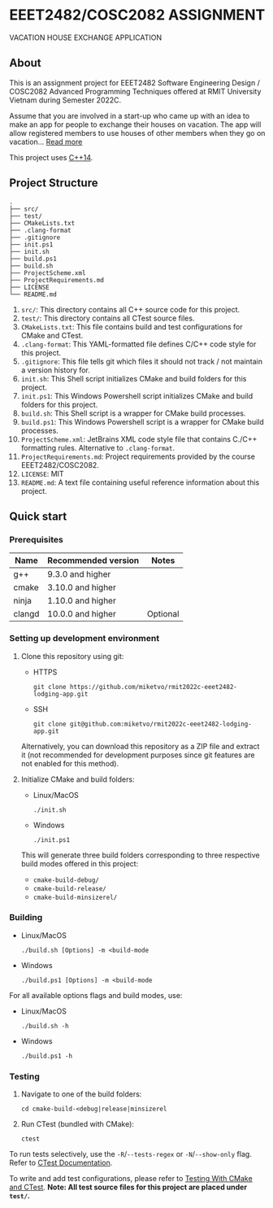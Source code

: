 # EEET2482/COSC2082 ASSIGNMENT
VACATION HOUSE EXCHANGE APPLICATION


## About

This is an assignment project for EEET2482 Software Engineering Design / COSC2082 Advanced Programming Techniques offered at RMIT University Vietnam during Semester 2022C.

  Assume that you are involved in a start-up who came up with an idea to make an app for people to exchange their houses on vacation. The app will allow registered members to use houses of other members when they go on vacation...
[Read more](ProjectDetails.md)

This project uses [C++14](https://en.wikipedia.org/wiki/C%2B%2B14).


## Project Structure

```
.
├── src/
├── test/
├── CMakeLists.txt
├── .clang-format
├── .gitignore
├── init.ps1
├── init.sh
├── build.ps1
├── build.sh
├── ProjectScheme.xml
├── ProjectRequirements.md
├── LICENSE
└── README.md
```

1. `src/`: This directory contains all C++ source code for this project.
2. `test/`: This directory contains all CTest source files.
3. `CMakeLists.txt`: This file contains build and test configurations for CMake and CTest.
4. `.clang-format`: This YAML-formatted file defines C/C++ code style for this project.
5. `.gitignore`: This file tells git which files it should not track / not maintain a version history for.
6. `init.sh`: This Shell script initializes CMake and build folders for this project.
7. `init.ps1`: This Windows Powershell script initializes CMake and build folders for this project.
8. `build.sh`: This Shell script is a wrapper for CMake build processes.
9. `build.ps1`: This Windows Powershell script is a wrapper for CMake build processes.
10. `ProjectScheme.xml`: JetBrains XML code style file that contains C./C++ formatting rules. Alternative to `.clang-format`.
11. `ProjectRequirements.md`: Project requirements provided by the course EEET2482/COSC2082.
12. `LICENSE`: MIT
13. `README.md`: A text file containing useful reference information about this project.


## Quick start

### Prerequisites
| Name   | Recommended version | Notes    |
|--------|---------------------|----------|
| g++    | 9.3.0 and higher    |          |
| cmake  | 3.10.0 and higher   |          |
| ninja  | 1.10.0 and higher   |          |
| clangd | 10.0.0 and higher   | Optional |

### Setting up development environment

1. Clone this repository using git: 
    * HTTPS
      ```shell
      git clone https://github.com/miketvo/rmit2022c-eeet2482-lodging-app.git
      ```

    * SSH
      ```shell
      git clone git@github.com:miketvo/rmit2022c-eeet2482-lodging-app.git
      ```
    
    Alternatively, you can download this repository as a ZIP file and extract it (not recommended for development purposes since git features are not enabled for this method).
2. Initialize CMake and build folders:
    * Linux/MacOS
      ```shell
      ./init.sh
      ```

    * Windows
      ```shell
      ./init.ps1
      ```

   This will generate three build folders corresponding to three respective build modes offered in this project:
    * `cmake-build-debug/`
    * `cmake-build-release/`
    * `cmake-build-minsizerel/`

### Building

* Linux/MacOS
  ```shell
  ./build.sh [Options] -m <build-mode 
  ```

* Windows
  ```shell
  ./build.ps1 [Options] -m <build-mode 
  ```

For all available options flags and build modes, use:

* Linux/MacOS
  ```shell
  ./build.sh -h
  ```

* Windows
  ```shell
  ./build.ps1 -h
  ```

### Testing

1. Navigate to one of the build folders:
    ```
    cd cmake-build-<debug|release|minsizerel 
    ```
2. Run CTest (bundled with CMake):
    ```shell
    ctest
    ```

To run tests selectively, use the `-R`/`--tests-regex` or `-N`/`--show-only` flag. Refer to [CTest Documentation](https://cmake.org/cmake/help/latest/manual/ctest.1.html).

To write and add test configurations, please refer to [Testing With CMake and CTest](https://cmake.org/cmake/help/book/mastering-cmake/chapter/Testing%20With%20CMake%20and%20CTest.html). **Note: All test source files for this project are placed under `test/`.**
